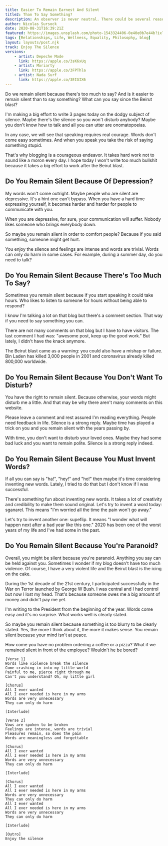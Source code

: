 ```yaml
---
title: Easier To Remain Earnest And Silent 
title2: Than To Say Something?
description: An observer is never neutral. There could be several reasons to remain silent in a situation. Is it related to having a clear vision?
author: Nicolas Sursock
date: 2020-08-31T16:39:21Z
featured: https://images.unsplash.com/photo-1543324406-0e40e0b7e44b?ixlib=rb-1.2.1&ixid=MnwxMjA3fDB8MHxwaG90by1wYWdlfHx8fGVufDB8fHx8&auto=format&fit=crop
tags: [Relationships, Life, Wellness, Equality, Philosophy, blog]
layout: layouts/post.njk
track: Enjoy The Silence
versions:
    - artist: Depeche Mode
      link: https://apple.co/3sK6xUq
    - artist: Moriarty
      link: https://apple.co/3FPThla
    - artist: Nada Surf
      link: https://apple.co/3EIGIX6
---
```


Do we remain silent because there's too much to say? And is it easier to remain silent than to say something? What can you say since the Beirut blast?

I'm making a big effort to write 3 pages today on the dodgy subject of silence. Maybe there's the silence so you won't disturb anybody? Maybe you don't know how to talk and all you can utter are onomatopoeias.

In any case, we will see that speaking requires real courage. Words don't come easy sometimes. And when you speak you take the risk of saying something stupid.

That's why blogging is a courageous endeavor. It takes hard work not to sound like a moron every day. I hope today I won't write too much bullshit because it takes a big effort to work after the Beirut blast.

## Do You Remain Silent Because Of Depression?
My words won't come outright. Maybe people who are silent are depressive. It's a hint one can't bypass. When you have a hard time expressing yourself, it becomes harder and harder for people to communicate with you.

When you are depressive, for sure, your communication will suffer. Nobody likes someone who brings everybody down.

So maybe you remain silent in order to comfort people? Because if you said something, someone might get hurt.

You enjoy the silence and feelings are intense and words are trivial. Words can only do harm in some cases. For example, during a summer day, do you need to talk?

## Do You Remain Silent Because There's Too Much To Say?
Sometimes you remain silent because if you start speaking it could take hours. Who likes to listen to someone for hours without being able to respond?

I know I'm talking a lot on that blog but there's a comment section. That way if you need to say something you can.

There are not many comments on that blog but I have to have visitors. The last comment I had was: "awesome post, keep up the good work." But lately, I didn't have the knack anymore.

The Beirut blast came as a warning: you could also have a mishap or failure. Bin Laden has killed 3,000 people in 2001 and coronavirus already killed 800,000 worldwide.

## Do You Remain Silent Because You Don't Want To Disturb?
You have the right to remain silent. Because otherwise, your words might disturb me a little. And that may be why there aren't many comments on this website.

Please leave a comment and rest assured I'm reading everything. People need feedback in life. Silence is a strong reply. Maybe time has played a trick on you and you remain silent with the years passing by.

With time, you don't want to disturb your loved ones. Maybe they had some bad luck and you want to remain polite. Silence is a strong reply indeed.

## Do You Remain Silent Because You Must Invent Words?
If all you can say is "ha!", "hey!" and "ho!" then maybe it's time considering inventing new words. Lately, I tried to do that but I don't know if I was successful.

There's something fun about inventing new words. It takes a lot of creativity and credibility to make them sound original. Let's try to invent a word today: sganarel. This means "I'm worried all the time the pain won't go away."

Let's try to invent another one: supeflip. It means "I wonder what will happen next after a bad year like this one." 2020 has been one of the worst years of my life and I've had some in the past.

## Do You Remain Silent Because You're Paranoid?
Overall, you might be silent because you're paranoid. Anything you say can be held against you. Sometimes I wonder if my blog doesn't have too much violence. Of course, I have a very violent life and the Beirut blast is the icing on the cake.

During the 1st decade of the 21st century, I participated successfully in the War on Terror launched by George W Bush. I was central and I had control but now I lost my head. That's because someone owes me a big amount of money and didn't pay me yet.

I'm writing to the President from the beginning of the year. Words come easy and it's no surprise. What works well is clearly stated.

So maybe you remain silent because something is too blurry to be clearly stated. Yes, the more I think about it, the more it makes sense. You remain silent because your mind isn't at peace.

How come you have no problem ordering a coffee or a pizza? What if we remained silent in front of the employee? Wouldn't he be bored?

```
[Verse 1]
Words like violence break the silence
Come crashing in into my little world
Painful to me, pierce right through me
Can't you understand? Oh, my little girl

[Chorus]
All I ever wanted
All I ever needed is here in my arms
Words are very unnecessary
They can only do harm

[Interlude]

[Verse 2]
Vows are spoken to be broken
Feelings are intense, words are trivial
Pleasures remain, so does the pain
Words are meaningless and forgettable

[Chorus]
All I ever wanted
All I ever needed is here in my arms
Words are very unnecessary
They can only do harm

[Interlude]

[Chorus]
All I ever wanted
All I ever needed is here in my arms
Words are very unnecessary
They can only do harm
All I ever wanted
All I ever needed is here in my arms
Words are very unnecessary
They can only do harm

[Interlude]

[Outro]
Enjoy the silence
```
